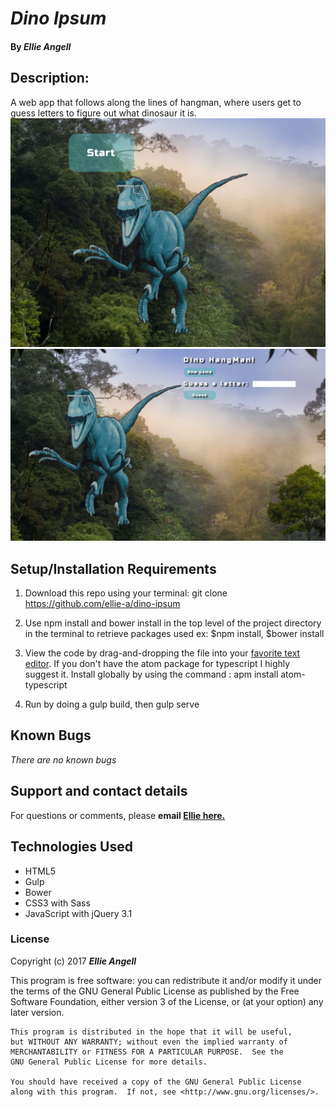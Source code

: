 # _Dino Ipsum_



#### By _**Ellie Angell**_

<!-- ![screenshot](Screen Shot.png) -->


## Description:
A web app that follows along the lines of hangman, where users get to guess letters to figure out what dinosaur it is.
![screenshot](shot1.png)
![screenshot](shot2.png)


## Setup/Installation Requirements

1. Download this repo using your terminal: git clone https://github.com/ellie-a/dino-ipsum

2. Use npm install and bower install in the top level of the project directory in the terminal  to retrieve packages used ex:
    $npm install, $bower install

3. View the code by drag-and-dropping the file into your [favorite text editor](https://atom.io).
    If you don't have the atom package for typescript I highly suggest it. Install globally by using the command : apm install atom-typescript

4. Run by doing a gulp build, then gulp serve



## Known Bugs

_There are no known bugs_

## Support and contact details

For questions or comments, please __email  [Ellie here.](elliea915@gmail.com)__

## Technologies Used

* HTML5
* Gulp
* Bower
* CSS3 with Sass
* JavaScript with jQuery 3.1

### License

Copyright (c) 2017 **_Ellie Angell_**

This program is free software: you can redistribute it and/or modify
    it under the terms of the GNU General Public License as published by
    the Free Software Foundation, either version 3 of the License, or
    (at your option) any later version.

    This program is distributed in the hope that it will be useful,
    but WITHOUT ANY WARRANTY; without even the implied warranty of
    MERCHANTABILITY or FITNESS FOR A PARTICULAR PURPOSE.  See the
    GNU General Public License for more details.

    You should have received a copy of the GNU General Public License
    along with this program.  If not, see <http://www.gnu.org/licenses/>.
